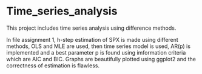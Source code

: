 # Time_series_analysis
This project includes time series analysis using difference methods. 

In file assignment 1, h-step estimation of SPX is made using different methods, OLS and MLE are used, then time series model is used, AR(p) is implemented and a best 
parameter p is found using imformation criteria which are AIC and BIC. Graphs are beautifully plotted using ggplot2 and the correctness of estimation
is flawless.

